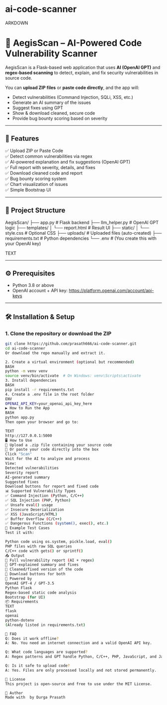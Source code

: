 # ai-code-scanner
ARKDOWN
# 🔐 AegisScan – AI-Powered Code Vulnerability Scanner

AegisScan is a Flask-based web application that uses **AI (OpenAI GPT)** and **regex-based scanning** to detect, explain, and fix security vulnerabilities in source code.

You can **upload ZIP files** or **paste code directly**, and the app will:
- Detect vulnerabilities (Command Injection, SQLi, XSS, etc.)
- Generate an AI summary of the issues
- Suggest fixes using GPT
- Show & download cleaned, secure code
- Provide bug bounty scoring based on severity

---

## 🚀 Features

✅ Upload ZIP or Paste Code  
✅ Detect common vulnerabilities via regex  
✅ AI-powered explanation and fix suggestions (OpenAI GPT)  
✅ Full report with severity, details, and fixes  
✅ Download cleaned code and report  
✅ Bug bounty scoring system  
✅ Chart visualization of issues  
✅ Simple Bootstrap UI

---

## 🧱 Project Structure

AegisScan/
├── app.py # Flask backend
├── llm_helper.py # OpenAI GPT logic
├── templates/
│ └── report.html # Result UI
├── static/
│ └── style.css # Optional CSS
├── uploads/ # Uploaded files (auto-created)
├── requirements.txt # Python dependencies
└── .env # (You create this with your OpenAI key)

TEXT

---

## ⚙️ Prerequisites

- Python 3.8 or above
- OpenAI account + API key: https://platform.openai.com/account/api-keys

---

## 🛠️ Installation & Setup

### 1. Clone the repository or download the ZIP

```bash
git clone https://github.com/prasath666/ai-code-scanner.git
cd ai-code-scanner
Or download the repo manually and extract it.

2. Create a virtual environment (optional but recommended)
BASH
python -m venv venv
source venv/bin/activate  # On Windows: venv\Scripts\activate
3. Install dependencies
BASH
pip install -r requirements.txt
4. Create a .env file in the root folder
ENV
OPENAI_API_KEY=your_openai_api_key_here
▶️ How to Run the App
BASH
python app.py
Then open your browser and go to:

TEXT
http://127.0.0.1:5000
🖥️ How to Use
📁 Upload a .zip file containing your source code
📝 Or paste your code directly into the box
Click "Scan"
Wait for the AI to analyze and process
View:
Detected vulnerabilities
Severity report
AI-generated summary
Suggested fixes
Download buttons for report and fixed code
📊 Supported Vulnerability Types
✅ Command Injection (Python, C/C++)
✅ SQL Injection (PHP, Python)
✅ Unsafe eval() usage
✅ Insecure Deserialization
✅ XSS (JavaScript/HTML)
✅ Buffer Overflow (C/C++)
✅ Dangerous Functions (system(), exec(), etc.)
📂 Example Test Cases
Test it with:

Python code using os.system, pickle.load, eval()
PHP files with raw SQL queries
C/C++ code with gets() or sprintf()
📤 Output
📄 Full vulnerability report (AI + regex)
🧠 GPT-explained summary and fixes
🔧 Cleaned/fixed version of the code
💾 Download buttons for both
🧠 Powered by
OpenAI GPT-4 / GPT-3.5
Python Flask
Regex-based static code analysis
Bootstrap (for UI)
📦 Requirements
TEXT
flask
openai
python-dotenv
(Already listed in requirements.txt)

🙋 FAQ
Q: Does it work offline?
A: No. You need an internet connection and a valid OpenAI API key.

Q: What code languages are supported?
A: Regex patterns and GPT handle Python, C/C++, PHP, JavaScript, and Java well.

Q: Is it safe to upload code?
A: Yes. Files are only processed locally and not stored permanently.

📄 License
This project is open-source and free to use under the MIT License.

👤 Author
Made with  by Durga Prasath 


